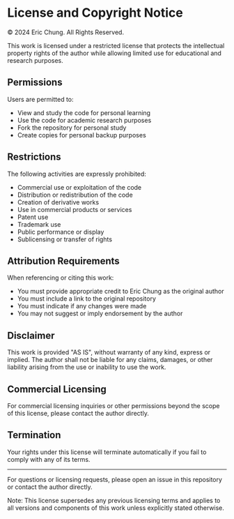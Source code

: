 # License and Copyright Notice

© 2024 Eric Chung. All Rights Reserved.

This work is licensed under a restricted license that protects the intellectual property rights of the author while allowing limited use for educational and research purposes.

## Permissions

Users are permitted to:
- View and study the code for personal learning
- Use the code for academic research purposes
- Fork the repository for personal study
- Create copies for personal backup purposes

## Restrictions

The following activities are expressly prohibited:
- Commercial use or exploitation of the code
- Distribution or redistribution of the code
- Creation of derivative works
- Use in commercial products or services
- Patent use
- Trademark use
- Public performance or display
- Sublicensing or transfer of rights

## Attribution Requirements

When referencing or citing this work:
- You must provide appropriate credit to Eric Chung as the original author
- You must include a link to the original repository
- You must indicate if any changes were made
- You may not suggest or imply endorsement by the author

## Disclaimer

This work is provided "AS IS", without warranty of any kind, express or implied. The author shall not be liable for any claims, damages, or other liability arising from the use or inability to use the work.

## Commercial Licensing

For commercial licensing inquiries or other permissions beyond the scope of this license, please contact the author directly.

## Termination

Your rights under this license will terminate automatically if you fail to comply with any of its terms.

---

For questions or licensing requests, please open an issue in this repository or contact the author directly.

Note: This license supersedes any previous licensing terms and applies to all versions and components of this work unless explicitly stated otherwise.
